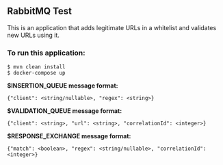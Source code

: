 ## RabbitMQ Test
This is an application that adds legitimate URLs in a whitelist and validates new URLs using it.

### To run this application:

    $ mvn clean install
    $ docker-compose up

**$INSERTION_QUEUE message format:**

    {"client": <string/nullable>, "regex": <string>}
    
**$VALIDATION_QUEUE message format:**

    {"client": <string>, "url": <string>, "correlationId": <integer>}

**$RESPONSE_EXCHANGE message format:**

    {"match": <boolean>, "regex": <string/nullable>, "correlationId": <integer>}
